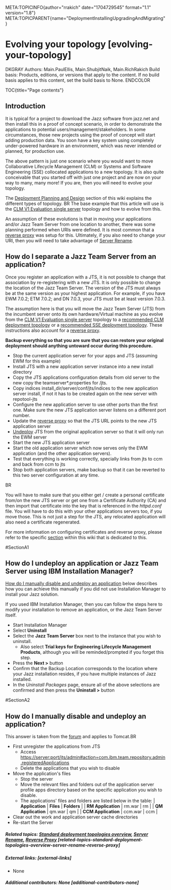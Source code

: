 META:TOPICINFO{author="rrakich" date="1704729545" format="1.1"
version="1.8"}
META:TOPICPARENT{name="DeploymentInstallingUpgradingAndMigrating"}

# Evolving your topology [evolving-your-topology]

DKGRAY Authors: Main.PaulEllis, Main.ShubjitNaik, Main.RichRakich Build
basis: Products, editions, or versions that apply to the content. If no
build basis applies to this content, set the build basis to None.
ENDCOLOR

TOC{title="Page contents"}

## Introduction

It is typical for a project to download the Jazz software from jazz.net
and then install this in a proof of concept scenario, in order to
demonstrate the applications to potential users/management/stakeholders.
In some circumstances, those new projects using the proof of concept
will start adding production data. You soon have a key system using
completely under-powered hardware in an environment, which was never
intended or planned, for production use.

The above pattern is just one scenario where you would want to move
Collaborative Lifecycle Management (CLM) or Systems and Software
Engineering (SSE) collocated applications to a new topology. It is also
quite conceivable that you started off with just one project and are now
on your way to many, many more! If you are, then you will need to evolve
your topology.

The [Deployment Planning and Design](DeploymentPlanningAndDesign)
section of this wiki explains the different types of topology. BR The
base example that this article will use is the [CLM V1 Evaluation single
server](AlternativeCLMDeploymentTopologies#CLM_V1_Evaluation_Single_server)
topology and how to evolve from this.

An assumption of these evolutions is that in moving your applications
and/or Jazz Team Server from one location to another, there was some
planning performed when URIs were defined. It is most common that a
[reverse proxy](InstallProxyServers) was setup for this. Ultimately, if
you also need to change your URI, then you will need to take advantage
of [Server Rename](ServerRename).

## How do I separate a Jazz Team Server from an application?

Once you register an application with a JTS, it is not possible to
change that association by re-registering with a new JTS. It is only
possible to change the location of the Jazz Team Server. The version of
the JTS must always be at the same version as your highest application.
For example, if you have EWM 7.0.2; ETM 7.0.2; and DN 7.0.3, your JTS
must be at least version 7.0.3.

The assumption here is that you will move the Jazz Team Server (JTS)
from the incumbent server onto its own hardware/Virtual machine as you
evolve from the [CLM V1 Evaluation single
server](AlternativeCLMDeploymentTopologies#CLM_V1_Evaluation_Single_server)
topology to a [recommended CLM deployment
topology](RecommendedCLMDeploymentTopologies) or a [recommended SSE
deployment topology](RecommendedSSEDeploymentTopologies). These
instructions also account for a [reverse proxy](InstallProxyServers).

**Backup everything so that you are sure that you can restore your
original deployment should anything untoward occur during this
procedure.**

-   Stop the current application server for your apps and JTS (assuming
    EWM for this example)
-   Install JTS with a new application server instance into a new
    install directory
-   Copy the JTS applications configuration details from old server to
    the new copy the teamserver\*.properties for /jts.
-   Copy indices install_dir/server/conf/jts/indices to the new
    application server install, if not it has to be created again on the
    new server with repotool-jts
-   Configure the new application server to use other ports than the
    first one. Make sure the new JTS application server listens on a
    different port number.
-   Update the [reverse proxy](InstallProxyServers) so that the JTS URL
    points to the new JTS application server
-   [Undeploy](#SectionA1) JTS from the original application server so
    that it will only run the EWM server
-   Start the new JTS application server
-   Start the old application server which now serves only the EWM
    application (and the other application servers).
-   Test that everything is working correctly, specially links from jts
    to ccm and back from ccm to jts
-   Stop both application servers, make backup so that it can be
    reverted to this two server configuration at any time.

BR

You will have to make sure that you either get / create a personal
certificate from/on the new JTS server or get one from a Certificate
Authority (CA) and then import that certificate into the key that is
referenced in the *httpd.conf* file. You will have to do this with your
other applications servers too, if you move those. This is not just a
step for the JTS, any relocated application will also need a certificate
regenerated.

For more information on configuring certificates and reverse proxy,
please refer to the specific [section](InstallProxyServers) within this
wiki that is dedicated to this.

\#SectionA1

## How do I undeploy an application or Jazz Team Server using IBM Installation Manager?

[How do I manually disable and undeploy an application](#SectionA2)
below describes how you can achieve this manually if you did not use
Installation Manager to install your Jazz solution.

If you used IBM Installation Manager, then you can follow the steps here
to modify your installation to remove an application, or the Jazz Team
Server itself.

-   Start Installation Manager
-   Select **Uninstall**
-   Select the **Jazz Team Server** box next to the instance that you
    wish to uninstall.
    -   Also select **Trial keys for Engineering Lifecycle Management
        Products**, although you will be reminded/prompted if you forget
        this step.
-   Press the **Next \>** button
-   Confirm that the Backup Location corresponds to the location where
    your Jazz installation resides, if you have multiple instances of
    Jazz installed.
-   In the *Uninstall Packages* page, ensure all of the above selections
    are confirmed and then press the **Uninstall \>** button

\#SectionA2

## How do I manually disable and undeploy an application?

This answer is taken from the
[forum](https://jazz.net/forum/questions/131449/how-can-i-disable-rrc-and-rqm-applications-on-tomcat?redirect=2Fforum2Fquestions2F1314492Fhow-can-i-disable-rrc-and-rqm-applications-on-tomcat)
and applies to Tomcat.BR

-   First unregister the applications from JTS
    -   Access
        [https://server:port/jts/admin#action=com.ibm.team.repository.admin.registeredApplications](https://server:port/jts/admin#action=com.ibm.team.repository.admin.registeredApplications)
    -   Delete the applications that you wish to disable
-   Move the application's files
    -   Stop the server
    -   Move the relevant files and folders out of the application
        server profile apps directory based on the specific application
        you wish to disable.
    -   The applications' files and folders are listed below in the
        table: \| **Application** \| **Files** \| **Folders** \| \| **RM
        Application** \| rm.war \| rm \| \| **QM Application** \| qm.war
        \| qm \| \| **CCM Application** \| ccm.war \| ccm \|
-   Clear out the work and application server cache directories
-   Re-start the Server

##### Related topics: [Standard deployment topologies overview](StandardTopologiesOverview), [Server Rename](ServerRename), [Reverse Proxy](InstallProxyServers) [related-topics-standard-deployment-topologies-overview-server-rename-reverse-proxy]

##### External links: [external-links]

-   None

##### Additional contributors: None [additional-contributors-none]
